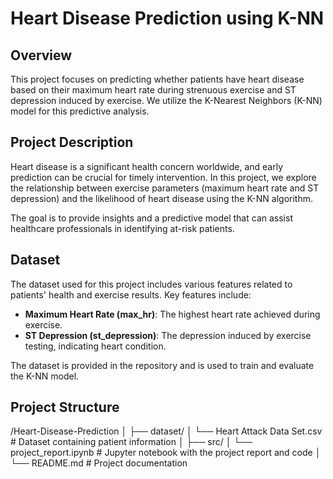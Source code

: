 # Heart Disease Prediction using K-NN

## Overview

This project focuses on predicting whether patients have heart disease based on their maximum heart rate during strenuous exercise and ST depression induced by exercise. We utilize the K-Nearest Neighbors (K-NN) model for this predictive analysis.


## Project Description

Heart disease is a significant health concern worldwide, and early prediction can be crucial for timely intervention. In this project, we explore the relationship between exercise parameters (maximum heart rate and ST depression) and the likelihood of heart disease using the K-NN algorithm. 

The goal is to provide insights and a predictive model that can assist healthcare professionals in identifying at-risk patients.

## Dataset

The dataset used for this project includes various features related to patients' health and exercise results. Key features include:

- **Maximum Heart Rate (max_hr)**: The highest heart rate achieved during exercise.
- **ST Depression (st_depression)**: The depression induced by exercise testing, indicating heart condition.

The dataset is provided in the repository and is used to train and evaluate the K-NN model.

## Project Structure
/Heart-Disease-Prediction
│
├── dataset/
│   └── Heart Attack Data Set.csv     # Dataset containing patient information
│
├── src/
│   └── project_report.ipynb  # Jupyter notebook with the project report and code
│
└── README.md                      # Project documentation


